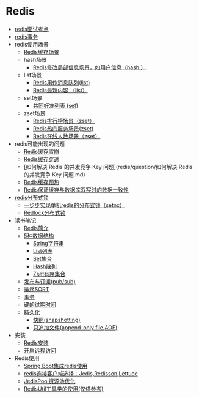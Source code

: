 # Redis

- [redis面试考点](./redis/interview/README.md)
- [redis事务](./redis/interview/redis事务.md)
- redis使用场景
  - [Redis缓存场景](redis/scene/redis使用场景.md)
  - hash场景
    - [Redis修改局部信息场景，如用户信息（hash,）](redis/scene/Redis修改局部信息场景.md)
  - list场景
    - [Redis用作消息队列(list)](redis/scene/Redis用作消息队列.md)
    - [Redis最新内容 （list）](redis/scene/Redis最新内容.md)
  - set场景
    - [共同好友列表 (set)](redis/scene/共同好友列表.md)
  - zset场景
    - [Redis排行榜场景（zset）](redis/scene/Redis排行榜场景.md)
    - [Redis热门服务场景(zset)](redis/scene/Redis热门服务场景.md)
    - [Redis在线人数场景（zset）](redis/scene/Redis在线人数场景.md)
- redis可能出现的问题
  - [Redis缓存雪崩](redis/question/Redis缓存雪崩.md)
  - [Redis缓存穿透](redis/question/Redis缓存穿透.md)
  - [如何解决 Redis 的并发竞争 Key 问题](redis/question/如何解决 Redis 的并发竞争 Key 问题.md)
  - [Redis缓存预热](redis/question/Redis缓存预热.md)
  - [Redis保证缓存与数据库双写时的数据一致性](redis/question/Redis保证缓存与数据库双写时的数据一致性.md)
- [redis分布式锁](redis/lock/README.md)
  - [一步步实现单机redis的分布式锁（setnx）](redis/lock/一步步实现单机redis的分布式锁.md)
  - [Redlock分布式锁](redis/lock/Redlock分布式锁.md)
- 读书笔记
  - [Redis简介](./redis/book/README.md)
  - [5种数据结构](./redis/5种数据结构.md)
    - [String字符串](./redis/string/README.md)
    - [List列表](./redis/list/README.md)
    - [Set集合](./redis/set/README.md)
    - [Hash散列](./redis/hash/README.md)
    - [Zset有序集合](./redis/zset/README.md)
  - [发布与订阅(pub/sub)](./redis/发布与订阅.md)
  - [排序SORT](./redis/排序.md)
  - [事务](./redis/事务.md)
  - [键的过期时间](./redis/键的过期时间.md)
  - [持久化](./redis/persistence/README.md)
    - [快照(snapshotting)](./redis/persistence/快照.md)
    - [只追加文件(append-only file,AOF)](./redis/persistence/只追加文件.md)
- 安装
  - [Redis安装](./redis/install/README.md)
  - [开启远程访问](./redis/install/开启远程访问.md)
- Redis使用
  - [Spring Boot集成redis使用](./redis/use/SpringBoot集成redis使用.md)
  - [redis连接客户端选择：Jedis,Redisson,Lettuce](redis/use/redis连接客户端选择.md)
  - [JedisPool资源池优化](redis/use/JedisPool资源池优化.md)
  - [RedisUtil工具类的使用(仅供参考)](redis/use/RedisUtil工具类的使用.md)